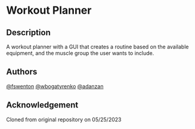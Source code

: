 # Workout Planner

## Description

A workout planner with a GUI that creates a routine based on the available equipment, and the muscle group the user wants to include.

## Authors

[@fswenton](https://github.com/fswenton)
[@wbogatyrenko](https://github.com/wbogatyrenko)
[@adanzan](https://github.com/adanzan)

## Acknowledgement

Cloned from original repository on 05/25/2023
